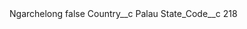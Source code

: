 <?xml version="1.0" encoding="UTF-8"?>
<CustomMetadata xmlns="http://soap.sforce.com/2006/04/metadata" xmlns:xsi="http://www.w3.org/2001/XMLSchema-instance" xmlns:xsd="http://www.w3.org/2001/XMLSchema">
    <label>Ngarchelong</label>
    <protected>false</protected>
    <values>
        <field>Country__c</field>
        <value xsi:type="xsd:string">Palau</value>
    </values>
    <values>
        <field>State_Code__c</field>
        <value xsi:type="xsd:string">218</value>
    </values>
</CustomMetadata>
